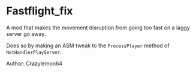 Fastflight_fix
===

A mod that makes the movement disruption from going too fast on a laggy server go away.

Does so by making an ASM tweak to the `ProcessPlayer` method of `NetHandlerPlayServer`.

Author: Crazylemon64 